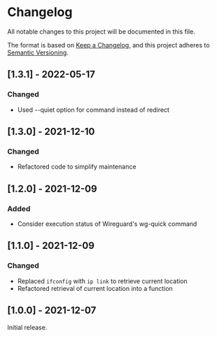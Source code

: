 # Changelog

All notable changes to this project will be documented in this file.

The format is based on [Keep a Changelog](https://keepachangelog.com/en/1.0.0/), and this project adheres to [Semantic Versioning](https://semver.org/spec/v2.0.0.html).

## [1.3.1] - 2022-05-17

### Changed

- Used --quiet option for command instead of redirect

## [1.3.0] - 2021-12-10

### Changed

- Refactored code to simplify maintenance

## [1.2.0] - 2021-12-09

### Added

- Consider execution status of Wireguard's wg-quick command

## [1.1.0] - 2021-12-09

### Changed

- Replaced `ifconfig` with `ip link` to retrieve current location
- Refactored retrieval of current location into a function

## [1.0.0] - 2021-12-07

Initial release.
